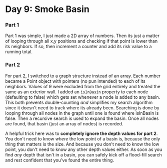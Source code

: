 # Day 9: Smoke Basin

### Part 1
Part 1 was simple, I just made a 2D array of numbers. Then its just a matter of looping through all x,y positions and checking if that point is lower than its neighbors. If so, then increment a counter and add its risk value to a running total.


### Part 2
For part 2, I switched to a graph structure instead of an array. Each number became a Point object with pointers (no pun intended) to each of its neighbors. Values of 9 were excluded from the grid entirely and treated the same as an exterior wall. I added an `isInBasin` property to each node (defaulting to false) which gets set whenever a node is added to any basin. This both prevents double-counting *and* simplifies my search algorithm since it doesn't need to track where its already been. Searching is done by looping through all nodes in the graph until one is found where isInBasin is false. Then a recursive search is used to expand the basin. Once all nodes are found, that basin (just an array of nodes) is recorded.

A helpful trick here was to **completely ignore the depth values for part 2**. You don't need to know *where* the low point of a basin is, because the only thing that matters is the size. And because you don't need to know the low point, you don't need to know any other depth values either. As soon as you find *any* depth that isn't in a basin, you can safely kick off a flood-fill search and rest confident that you've found the entire thing.